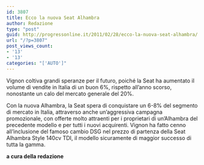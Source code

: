 ```yaml
---
id: 3807
title: Ecco la nuova Seat Alhambra
author: Redazione
type: "post"
guid: http://progressonline.it/2011/02/28/ecco-la-nuova-seat-alhambra/
url: "/?p=3807"
post_views_count:
- '13'
- '13'
categories: "['AUTO']"
---
```


Vignon coltiva grandi speranze per il futuro, poiché la Seat ha aumentato il volume di vendite in Italia di un buon 6%, rispetto all’anno scorso, nonostante un calo del mercato generale del 20%.

Con la nuova Alhambra, la Seat spera di conquistare un 6-8% del segmento di mercato in Italia, attraverso anche un’aggressiva campagna promozionale, con offerte molto attraenti per i proprietari di un’Alhambra del precedente modello e per tutti i nuovi acquirenti. Vignon ha fatto cenno all’inclusione del famoso cambio DSG nel prezzo di partenza della Seat Alhambra Style 140cv TDI, il modello sicuramente di maggior successo di tutta la gamma.

**a cura della redazione**